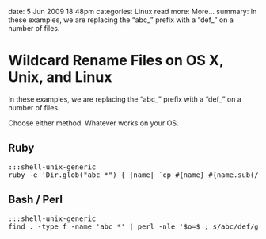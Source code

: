 date: 5 Jun 2009 18:48pm
categories: Linux
read more: More&#8230;
summary: In these examples, we are replacing the &#8220;abc_&#8221; prefix with a &#8220;def_&#8221; on a number of files.

# Wildcard Rename Files on OS X, Unix, and Linux

In these examples, we are replacing the &#8220;abc_&#8221; prefix with a &#8220;def_&#8221; on a number of files.

Choose either method.  Whatever works on your OS.

## Ruby

<pre>:::shell-unix-generic
ruby -e 'Dir.glob("abc_*") { |name| `cp #{name} #{name.sub(/abc_/, "def_")}`}'
</pre>

## Bash / Perl

<pre>:::shell-unix-generic
find . -type f -name 'abc_*' | perl -nle '$o=$_; s/abc/def/g; rename $o,$_;'
</pre>